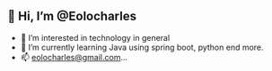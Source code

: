 ## 👋 Hi, I’m @Eolocharles
- 👀 I’m interested in technology in general
- 🌱 I’m currently learning Java using spring boot, python end more.
- 📫 eolocharles@gmail.com...

<!---
Eolocharles/Eolocharles is a ✨ special ✨ repository because its `README.md` (this file) appears on your GitHub profile.
You can click the Preview link to take a look at your changes.
--->
